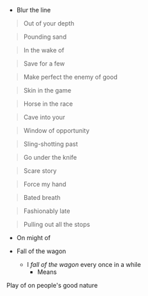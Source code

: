 - Blur the line

> Out of your depth

> Pounding sand

> In the wake of

> Save for a few

> Make perfect the enemy of good

> Skin in the game

> Horse in the race

> Cave into your

> Window of opportunity

> Sling-shotting past

> Go under the knife

> Scare story

> Force my hand

> Bated breath

> Fashionably late

> Pulling out all the stops

- On might of

- Fall of the wagon
    - I _fall of the wagon_ every once in a while
        - Means

Play of on people's good nature
